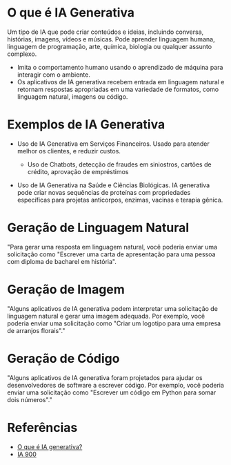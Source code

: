 # O que é IA Generativa

Um tipo de IA que pode criar conteúdos e ideias, incluindo conversa, histórias, imagens, vídeos e músicas.
Pode aprender linguagem humana, linguagem de programação, arte, química, biologia ou qualquer assunto complexo.
- Imita o comportamento humano usando o aprendizado de máquina para interagir com o ambiente.
- Os aplicativos de IA generativa recebem entrada em linguagem natural e retornam respostas apropriadas em uma variedade de formatos, como linguagem natural, imagens ou código.

# Exemplos de IA Generativa
* Uso de IA Generativa em Serviços Financeiros. Usado para atender melhor os clientes, e reduzir custos.
    
    * Uso de Chatbots, detecção de fraudes em siniostros, cartões de crédito, aprovação de empréstimos
* Uso de IA Generativa na Saúde e Ciências Biológicas. IA generativa pode criar novas sequências de proteínas com propriedades específicas para projetas anticorpos, enzimas, vacinas e terapia gênica.

# Geração de Linguagem Natural
"Para gerar uma resposta em linguagem natural, você poderia enviar uma solicitação como "Escrever uma carta de apresentação para uma pessoa com diploma de bacharel em história".

# Geração de Imagem
"Alguns aplicativos de IA generativa podem interpretar uma solicitação de linguagem natural e gerar uma imagem adequada. Por exemplo, você poderia enviar uma solicitação como "Criar um logotipo para uma empresa de arranjos florais"."

# Geração de Código
"Alguns aplicativos de IA generativa foram projetados para ajudar os desenvolvedores de software a escrever código. Por exemplo, você poderia enviar uma solicitação como "Escrever um código em Python para somar dois números"."

# Referências
* [O que é IA generativa?](https://aws.amazon.com/pt/what-is/generative-ai/)
* [IA 900](https://learn.microsoft.com/pt-br/training/paths/introduction-generative-ai/)